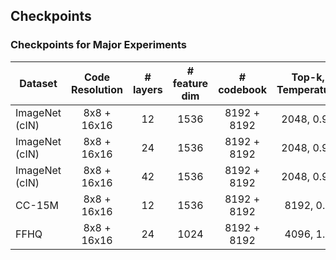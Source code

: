 ## Checkpoints
### Checkpoints for Major Experiments

| Dataset        | Code Resolution  | # layers | # feature dim | # codebook         | Top-k, Temperature     | rFID (stage1) | FID (stage2) |   Link   |
|----------------|:----------------:|:--------:|:-------------:|:------------------:|:----------------------:|:-------------:|:------------:|:---------|
| ImageNet (cIN) | 8x8 + 16x16      | 12       | 1536          | 8192 + 8192        | 2048, 0.95             | 2.61          | 9.36         | [link](https://arena.kakaocdn.net/brainrepo/models/HQ-transformer/761734d7328fe1d9fab8c8dcff19ac3a/hqtransformer-layer12-imagenet.tar.gz) |
| ImageNet (cIN) | 8x8 + 16x16      | 24       | 1536          | 8192 + 8192        | 2048, 0.95             | 2.61          | 8.46         | [link](https://arena.kakaocdn.net/brainrepo/models/HQ-transformer/d8587b8db7ba093502eeb5955314168f/hqtransformer-layer24-imagenet.tar.gz) |
| ImageNet (cIN) | 8x8 + 16x16      | 42       | 1536          | 8192 + 8192        | 2048, 0.95             | 2.61          | 7.15         | [link](https://arena.kakaocdn.net/brainrepo/models/HQ-transformer/b9bedf8a9d7159412d26a9e70cd607f6/hqtransformer-layer42-imagenet.tar.gz) |
| CC-15M         | 8x8 + 16x16      | 12       | 1536          | 8192 + 8192        | 8192, 0.9              | 5.76 (CC3M)   | 12.86        | [link](https://arena.kakaocdn.net/brainrepo/models/HQ-transformer/489f2ce45ae426b7f0e679e10f6aeb6f/hqtransformer-layer12-cc15m.tar.gz) |
| FFHQ           | 8x8 + 16x16      | 24       | 1024          | 8192 + 8192        | 4096, 1.0              | 5.53          | 10.21        | [link](https://arena.kakaocdn.net/brainrepo/models/HQ-transformer/ad2edc63a114453360323476e24c8635/hqtransformer-layer24-ffhq.tar.gz) |
